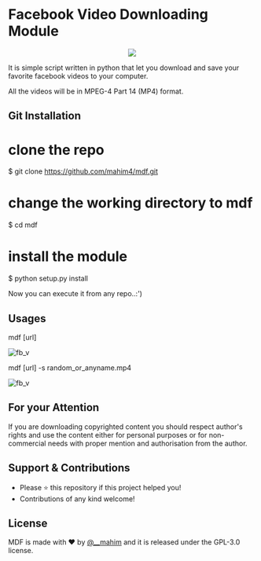 # Facebook Video Downloading Module

<p align="center">
  <img src="https://raw.githubusercontent.com/mahim4/mdf/master/images/logo.jpg">
</p>

It is simple script written in python that let you download and save your favorite facebook videos to your computer.


All the videos will be in MPEG-4 Part 14 (MP4) format.


## Git Installation

# clone the repo
$ git clone https://github.com/mahim4/mdf.git

# change the working directory to mdf
$ cd mdf

# install the module
$ python setup.py install

Now you can execute it from any repo..:')

## Usages

mdf [url]

![fb_v](https://raw.githubusercontent.com/mahim4/mdf/master/images/download_without_name.gif) 

mdf [url] -s random_or_anyname.mp4

![fb_v](https://raw.githubusercontent.com/mahim4/mdf/master/images/download_with_name.gif) 


## For your Attention
If you are downloading copyrighted content you should respect author's rights and use the content either for personal purposes or for non-commercial needs with proper mention and authorisation from the author.

## Support & Contributions
- Please ⭐️ this repository if this project helped you!
- Contributions of any kind welcome!

## License
MDF is made with ♥ by [@_\_mahim](https://www.facebook.com/mi.mahim.69) and it is released under the GPL-3.0 license.

